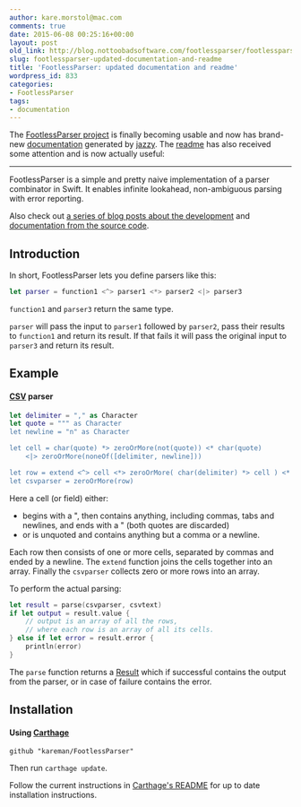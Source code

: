 ```yaml
---
author: kare.morstol@mac.com
comments: true
date: 2015-06-08 00:25:16+00:00
layout: post
old_link: http://blog.nottoobadsoftware.com/footlessparser/footlessparser-updated-documentation-and-readme/
slug: footlessparser-updated-documentation-and-readme
title: 'FootlessParser: updated documentation and readme'
wordpress_id: 833
categories:
- FootlessParser
tags:
- documentation
---
```


The [FootlessParser project](footlessparser/) is finally becoming usable and now has brand-new [documentation](http://kareman.github.io/FootlessParser/) generated by [jazzy](https://github.com/realm/jazzy). The [readme](https://github.com/kareman/FootlessParser) has also received some attention and is now actually useful:

* * *

FootlessParser is a simple and pretty naive implementation of a parser combinator in Swift. It enables infinite lookahead, non-ambiguous parsing with error reporting.

Also check out [a series of blog posts about the development](http://blog.nottoobadsoftware.com/footlessparser/) and [documentation from the source code](http://kareman.github.io/FootlessParser/).

<!-- more -->

## Introduction

In short, FootlessParser lets you define parsers like this:
   
```swift
let parser = function1 <^> parser1 <*> parser2 <|> parser3
 ```

`function1` and `parser3` return the same type.

`parser` will pass the input to `parser1` followed by `parser2`, pass their results to `function1` and return its result. If that fails it will pass the original input to `parser3` and return its result.

## Example

#### [CSV](http://www.computerhope.com/jargon/c/csv.htm) parser


    
```swift
let delimiter = "," as Character
let quote = """ as Character
let newline = "n" as Character

let cell = char(quote) *> zeroOrMore(not(quote)) <* char(quote)
    <|> zeroOrMore(noneOf([delimiter, newline]))

let row = extend <^> cell <*> zeroOrMore( char(delimiter) *> cell ) <* char(newline)
let csvparser = zeroOrMore(row)
```

Here a cell (or field) either:

* begins with a ", then contains anything, including commas, tabs and newlines, and ends with a " (both quotes are discarded) 
* or is unquoted and contains anything but a comma or a newline.

Each row then consists of one or more cells, separated by commas and ended by a newline. The `extend` function joins the cells together into an array. 
Finally the `csvparser` collects zero or more rows into an array.

To perform the actual parsing:
    
```swift
let result = parse(csvparser, csvtext)
if let output = result.value {
    // output is an array of all the rows, 
    // where each row is an array of all its cells.
} else if let error = result.error {
    println(error)
}
```

The `parse` function returns a [Result](https://github.com/antitypical/Result) which if successful contains the output from the parser, or in case of failure contains the error.

## Installation

#### Using [Carthage](https://github.com/Carthage/Carthage)

 ```
 github "kareman/FootlessParser"
 ```

Then run `carthage update`.

Follow the current instructions in [Carthage's README](https://github.com/Carthage/Carthage#adding-frameworks-to-an-application) for up to date installation instructions.
